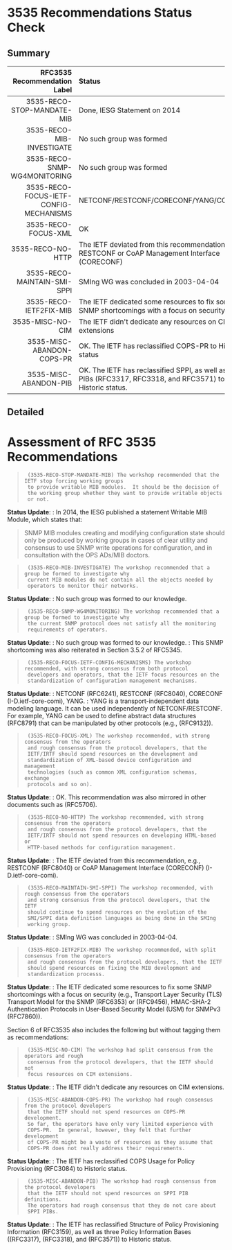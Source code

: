 # 3535 Recommendations Status Check

## Summary

| RFC3535 Recommendation Label           | Status                                                                                                 | 
|---------------------------------------:|:-------------------------------------------------------------------------------------------------------|
| 3535-RECO-STOP-MANDATE-MIB             | Done, IESG Statement on 2014
| 3535-RECO-MIB-INVESTIGATE              | No such group was formed 
| 3535-RECO-SNMP-WG4MONITORING           | No such group was formed
| 3535-RECO-FOCUS-IETF-CONFIG-MECHANISMS | NETCONF/RESTCONF/CORECONF/YANG/COMI/etc.
| 3535-RECO-FOCUS-XML                    | OK
| 3535-RECO-NO-HTTP                      | The IETF deviated from this recommendation, e.g., RESTCONF or CoAP Management Interface (CORECONF)
| 3535-RECO-MAINTAIN-SMI-SPPI            | SMIng WG was concluded in 2003-04-04
| 3535-RECO-IETF2FIX-MIB                 | The IETF dedicated some resources to fix some SNMP shortcomings with a focus on security  
| 3535-MISC-NO-CIM                       | The IETF didn't dedicate any resources on CIM extensions
| 3535-MISC-ABANDON-COPS-PR              | OK. The IETF has reclassified COPS-PR to Historic status
| 3535-MISC-ABANDON-PIB                  | OK. The IETF has reclassified SPPI, as well as three PIBs (RFC3317, RFC3318, and RFC3571) to Historic status.

## Detailed

# Assessment of RFC 3535 Recommendations

>      (3535-RECO-STOP-MANDATE-MIB) The workshop recommended that the IETF stop forcing working groups
>      to provide writable MIB modules.  It should be the decision of
>      the working group whether they want to provide writable objects
>      or not.

**Status Update**:
: In 2014, the IESG published a statement Writable MIB Module, which states that:

   > SNMP MIB modules creating and modifying configuration state should only be produced by working groups in cases of clear utility and consensus to use SNMP
 write operations for configuration, and in consultation with the OPS ADs/MIB doctors.

>      (3535-RECO-MIB-INVESTIGATE) The workshop recommended that a group be formed to investigate why
>      current MIB modules do not contain all the objects needed by
>      operators to monitor their networks.

**Status Update**:
: No such group was formed to our knowledge.


>      (3535-RECO-SNMP-WG4MONITORING) The workshop recommended that a group be formed to investigate why
>      the current SNMP protocol does not satisfy all the monitoring
>      requirements of operators.

**Status Update**:
: No such group was formed to our knowledge.
: This SNMP shortcoming was also reiterated in Section 3.5.2 of RFC5345.

>      (3535-RECO-FOCUS-IETF-CONFIG-MECHANISMS) The workshop recommended, with strong consensus from both protocol
>      developers and operators, that the IETF focus resources on the
>      standardization of configuration management mechanisms.

**Status Update**:
: NETCONF (RFC6241), RESTCONF (RFC8040), CORECONF (I-D.ietf-core-comi), YANG.
: YANG is a transport-independent data modeling language. It can be used independently of NETCONF/RESTCONF.
For example, YANG can be used to define abstract data structures (RFC8791) that can be manipulated by other protocols (e.g., (RFC9132)).

>      (3535-RECO-FOCUS-XML) The workshop recommended, with strong consensus from the operators
>      and rough consensus from the protocol developers, that the
>      IETF/IRTF should spend resources on the development and
>      standardization of XML-based device configuration and management
>      technologies (such as common XML configuration schemas, exchange
>      protocols and so on).

**Status Update**:
: OK. This recommendation was also mirrored in other documents such as (RFC5706).

>      (3535-RECO-NO-HTTP) The workshop recommended, with strong consensus from the operators
>      and rough consensus from the protocol developers, that the
>      IETF/IRTF should not spend resources on developing HTML-based or
>      HTTP-based methods for configuration management.

 **Status Update**:
 : The IETF deviated from this recommendation, e.g., RESTCONF (RFC8040) or CoAP Management Interface (CORECONF) (I-D.ietf-core-comi).

>      (3535-RECO-MAINTAIN-SMI-SPPI) The workshop recommended, with rough consensus from the operators
>      and strong consensus from the protocol developers, that the IETF
>      should continue to spend resources on the evolution of the
>      SMI/SPPI data definition languages as being done in the SMIng
>      working group.

**Status Update**:
: SMIng WG was concluded in 2003-04-04.

>      (3535-RECO-IETF2FIX-MIB) The workshop recommended, with split consensus from the operators
>      and rough consensus from the protocol developers, that the IETF
>      should spend resources on fixing the MIB development and
>      standardization processs.

**Status Update**:
: The IETF dedicated some resources to fix some SNMP shortcomings with a focus on security (e.g., Transport Layer Security
(TLS) Transport Model for the SNMP (RFC6353) or (RFC9456), HMAC-SHA-2 Authentication Protocols in User-Based Security Model (USM) for SNMPv3 (RFC7860)).

Section 6 of RFC3535 also includes the following but without tagging them as recommendations:

>      (3535-MISC-NO-CIM) The workshop had split consensus from the operators and rough
>      consensus from the protocol developers, that the IETF should not
>      focus resources on CIM extensions.

**Status Update**:
: The IETF didn't dedicate any resources on CIM extensions.

>      (3535-MISC-ABANDON-COPS-PR) The workshop had rough consensus from the protocol developers
>      that the IETF should not spend resources on COPS-PR development.
>      So far, the operators have only very limited experience with
>      COPS-PR.  In general, however, they felt that further development
>      of COPS-PR might be a waste of resources as they assume that
>      COPS-PR does not really address their requirements.

**Status Update**:
: The IETF has reclassified COPS Usage for Policy Provisioning (RFC3084)
  to Historic status.

>      (3535-MISC-ABANDON-PIB) The workshop had rough consensus from the protocol developers
>      that the IETF should not spend resources on SPPI PIB definitions.
>      The operators had rough consensus that they do not care about
>      SPPI PIBs.

**Status Update**:
: The IETF has reclassified Structure of Policy Provisioning Information (RFC3159), as well as
  three Policy Information Bases ((RFC3317), (RFC3318), and (RFC3571)) to
  Historic status.
